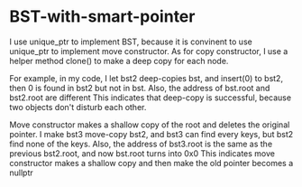 # BST-with-smart-pointer
I use unique_ptr to implement BST, because it is convinent to use unique_ptr to implement move constructor. 
As for copy constructor, I use a helper method clone() to make a deep copy for each node.

For example, in my code, I let bst2 deep-copies bst, and insert(0) to bst2, then 0 is found in bst2 but not in bst.
Also, the address of bst.root and bst2.root are different
This indicates that deep-copy is successful, because two objects don't disturb each other.

Move constructor makes a shallow copy of the root and deletes the original pointer.
I make bst3 move-copy bst2, and bst3 can find every keys, but bst2 find none of the keys.
Also, the address of bst3.root is the same as the previous bst2.root, and now bst.root turns into 0x0
This indicates move constructor makes a shallow copy and then make the old pointer becomes a nullptr

